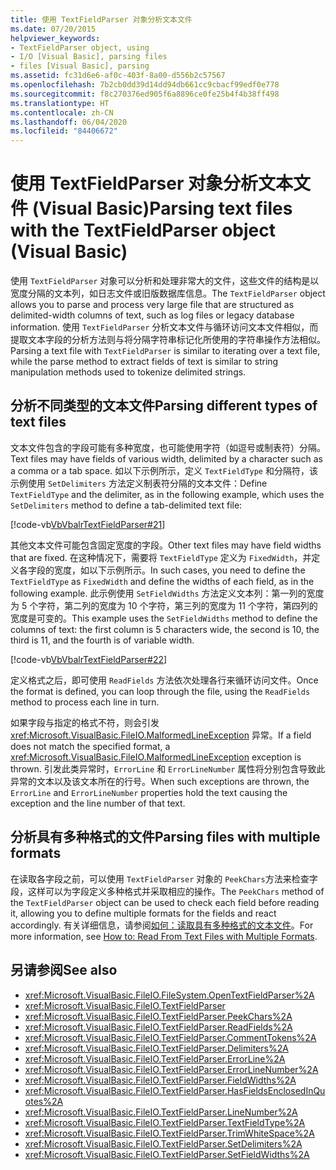 ```yaml
---
title: 使用 TextFieldParser 对象分析文本文件
ms.date: 07/20/2015
helpviewer_keywords:
- TextFieldParser object, using
- I/O [Visual Basic], parsing files
- files [Visual Basic], parsing
ms.assetid: fc31d6e6-af0c-403f-8a00-d556b2c57567
ms.openlocfilehash: 7b2cb0dd39d14dd94db661cc9cbacf99edf0e778
ms.sourcegitcommit: f8c270376ed905f6a8896ce0fe25b4f4b38ff498
ms.translationtype: HT
ms.contentlocale: zh-CN
ms.lasthandoff: 06/04/2020
ms.locfileid: "84406672"
---
```

# <a name="parsing-text-files-with-the-textfieldparser-object-visual-basic"></a><span data-ttu-id="aadc9-102">使用 TextFieldParser 对象分析文本文件 (Visual Basic)</span><span class="sxs-lookup"><span data-stu-id="aadc9-102">Parsing text files with the TextFieldParser object (Visual Basic)</span></span>

<span data-ttu-id="aadc9-103">使用 `TextFieldParser` 对象可以分析和处理非常大的文件，这些文件的结构是以宽度分隔的文本列，如日志文件或旧版数据库信息。</span><span class="sxs-lookup"><span data-stu-id="aadc9-103">The `TextFieldParser` object allows you to parse and process very large file that are structured as delimited-width columns of text, such as log files or legacy database information.</span></span> <span data-ttu-id="aadc9-104">使用 `TextFieldParser` 分析文本文件与循环访问文本文件相似，而提取文本字段的分析方法则与将分隔字符串标记化所使用的字符串操作方法相似。</span><span class="sxs-lookup"><span data-stu-id="aadc9-104">Parsing a text file with `TextFieldParser` is similar to iterating over a text file, while the parse method to extract fields of text is similar to string manipulation methods used to tokenize delimited strings.</span></span>  
  
## <a name="parsing-different-types-of-text-files"></a><span data-ttu-id="aadc9-105">分析不同类型的文本文件</span><span class="sxs-lookup"><span data-stu-id="aadc9-105">Parsing different types of text files</span></span>  

 <span data-ttu-id="aadc9-106">文本文件包含的字段可能有多种宽度，也可能使用字符（如逗号或制表符）分隔。</span><span class="sxs-lookup"><span data-stu-id="aadc9-106">Text files may have fields of various width, delimited by a character such as a comma or a tab space.</span></span> <span data-ttu-id="aadc9-107">如以下示例所示，定义 `TextFieldType` 和分隔符，该示例使用 `SetDelimiters` 方法定义制表符分隔的文本文件：</span><span class="sxs-lookup"><span data-stu-id="aadc9-107">Define `TextFieldType` and the delimiter, as in the following example, which uses the `SetDelimiters` method to define a tab-delimited text file:</span></span>  
  
 [!code-vb[VbVbalrTextFieldParser#21](~/samples/snippets/visualbasic/VS_Snippets_VBCSharp/VbVbalrTextFieldParser/VB/Class1.vb#21)]  
  
 <span data-ttu-id="aadc9-108">其他文本文件可能包含固定宽度的字段。</span><span class="sxs-lookup"><span data-stu-id="aadc9-108">Other text files may have field widths that are fixed.</span></span> <span data-ttu-id="aadc9-109">在这种情况下，需要将 `TextFieldType` 定义为 `FixedWidth`，并定义各字段的宽度，如以下示例所示。</span><span class="sxs-lookup"><span data-stu-id="aadc9-109">In such cases, you need to define the `TextFieldType` as `FixedWidth` and define the widths of each field, as in the following example.</span></span> <span data-ttu-id="aadc9-110">此示例使用 `SetFieldWidths` 方法定义文本列：第一列的宽度为 5 个字符，第二列的宽度为 10 个字符，第三列的宽度为 11 个字符，第四列的宽度是可变的。</span><span class="sxs-lookup"><span data-stu-id="aadc9-110">This example uses the `SetFieldWidths` method to define the columns of text: the first column is 5 characters wide, the second is 10, the third is 11, and the fourth is of variable width.</span></span>  
  
 [!code-vb[VbVbalrTextFieldParser#22](~/samples/snippets/visualbasic/VS_Snippets_VBCSharp/VbVbalrTextFieldParser/VB/Class1.vb#22)]  
  
 <span data-ttu-id="aadc9-111">定义格式之后，即可使用 `ReadFields` 方法依次处理各行来循环访问文件。</span><span class="sxs-lookup"><span data-stu-id="aadc9-111">Once the format is defined, you can loop through the file, using the `ReadFields` method to process each line in turn.</span></span>  
  
 <span data-ttu-id="aadc9-112">如果字段与指定的格式不符，则会引发 <xref:Microsoft.VisualBasic.FileIO.MalformedLineException> 异常。</span><span class="sxs-lookup"><span data-stu-id="aadc9-112">If a field does not match the specified format, a <xref:Microsoft.VisualBasic.FileIO.MalformedLineException> exception is thrown.</span></span> <span data-ttu-id="aadc9-113">引发此类异常时，`ErrorLine` 和 `ErrorLineNumber` 属性将分别包含导致此异常的文本以及该文本所在的行号。</span><span class="sxs-lookup"><span data-stu-id="aadc9-113">When such exceptions are thrown, the `ErrorLine` and `ErrorLineNumber` properties hold the text causing the exception and the line number of that text.</span></span>  
  
## <a name="parsing-files-with-multiple-formats"></a><span data-ttu-id="aadc9-114">分析具有多种格式的文件</span><span class="sxs-lookup"><span data-stu-id="aadc9-114">Parsing files with multiple formats</span></span>  

 <span data-ttu-id="aadc9-115">在读取各字段之前，可以使用 `TextFieldParser` 对象的 `PeekChars`方法来检查字段，这样可以为字段定义多种格式并采取相应的操作。</span><span class="sxs-lookup"><span data-stu-id="aadc9-115">The `PeekChars` method of the `TextFieldParser` object can be used to check each field before reading it, allowing you to define multiple formats for the fields and react accordingly.</span></span> <span data-ttu-id="aadc9-116">有关详细信息，请参阅[如何：读取具有多种格式的文本文件](how-to-read-from-text-files-with-multiple-formats.md)。</span><span class="sxs-lookup"><span data-stu-id="aadc9-116">For more information, see [How to: Read From Text Files with Multiple Formats](how-to-read-from-text-files-with-multiple-formats.md).</span></span>  
  
## <a name="see-also"></a><span data-ttu-id="aadc9-117">另请参阅</span><span class="sxs-lookup"><span data-stu-id="aadc9-117">See also</span></span>

- <xref:Microsoft.VisualBasic.FileIO.FileSystem.OpenTextFieldParser%2A>
- <xref:Microsoft.VisualBasic.FileIO.TextFieldParser>
- <xref:Microsoft.VisualBasic.FileIO.TextFieldParser.PeekChars%2A>
- <xref:Microsoft.VisualBasic.FileIO.TextFieldParser.ReadFields%2A>
- <xref:Microsoft.VisualBasic.FileIO.TextFieldParser.CommentTokens%2A>
- <xref:Microsoft.VisualBasic.FileIO.TextFieldParser.Delimiters%2A>
- <xref:Microsoft.VisualBasic.FileIO.TextFieldParser.ErrorLine%2A>
- <xref:Microsoft.VisualBasic.FileIO.TextFieldParser.ErrorLineNumber%2A>
- <xref:Microsoft.VisualBasic.FileIO.TextFieldParser.FieldWidths%2A>
- <xref:Microsoft.VisualBasic.FileIO.TextFieldParser.HasFieldsEnclosedInQuotes%2A>
- <xref:Microsoft.VisualBasic.FileIO.TextFieldParser.LineNumber%2A>
- <xref:Microsoft.VisualBasic.FileIO.TextFieldParser.TextFieldType%2A>
- <xref:Microsoft.VisualBasic.FileIO.TextFieldParser.TrimWhiteSpace%2A>
- <xref:Microsoft.VisualBasic.FileIO.TextFieldParser.SetDelimiters%2A>
- <xref:Microsoft.VisualBasic.FileIO.TextFieldParser.SetFieldWidths%2A>
